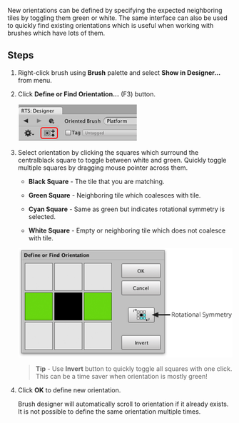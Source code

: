 New orientations can be defined by specifying the expected neighboring tiles by toggling
them green or white. The same interface can also be used to quickly find existing
orientations which is useful when working with brushes which have lots of them.


## Steps

1. Right-click brush using **Brush** palette and select **Show in Designer...** from menu.


2. Click **Define or Find Orientation...** (F3) button.

   ![Button to display define or find orientation window.](../img/brush/define-or-find-button.png)


3. Select orientation by clicking the squares which surround the centralblack square to
   toggle between white and green. Quickly toggle multiple squares by dragging mouse
   pointer across them.

   - **Black Square** - The tile that you are matching.

   - **Green Square** - Neighboring tile which coalesces with tile.

   - **Cyan Square** - Same as green but indicates rotational symmetry is selected.

   - **White Square** - Empty or neighboring tile which does not coalesce with tile.

   ![Define or find orientation window with example selection.](../img/brush/define-or-find-orientation-window.png)

   >
   > **Tip** - Use **Invert** button to quickly toggle all squares with one click. This
   > can be a time saver when orientation is mostly green!
   >


4. Click **OK** to define new orientation.

   Brush designer will automatically scroll to orientation if it already exists. It is not
   possible to define the same orientation multiple times.
